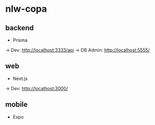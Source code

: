 # nlw-copa

## backend

* Prisma

-> Dev: <http://localhost:3333/api>
-> DB Admin: <http://localhost:5555/>

## web

* Next.js

-> Dev: <http://localhost:3000/>

## mobile

* Expo
